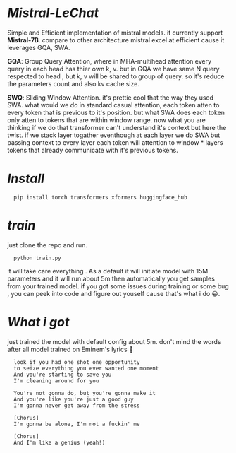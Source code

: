# *Mistral-LeChat*
  Simple and Efficient implementation of mistral models. it currently support **Mistral-7B**. compare to other architecture mistral excel at efficient cause it leverages GQA, SWA. 

  **GQA**: Group Query Attention, where in MHA-multihead attention every query in each head has thier own k, v. but in GQA we have same N query respected to head , but k, v will be shared to group of query. so it's reduce the parameters count and also kv cache size.
  
  **SWQ**: Sliding Window Attention. it's prettie cool that the way they used SWA. what would we do in standard casual attention, each token atten to every token that is previous to it's position. but what SWA does each token only atten to tokens that are within window range. now what you are thinking if we do that transformer can't understand it's context but here the twist. if we stack layer togather eventhough at each layer we do SWA but passing context to every layer each token will attention to window * layers tokens that already communicate with it's previous tokens.

# *Install*
      pip install torch transformers xformers huggingface_hub 
 
# *train*
  just clone the repo and run. 
  
      python train.py
  it will take care everything . As a default it will initiate model with 15M parameters and it will run about 5m then automatically you get samples from your trained model. if you got some issues during training or some bug , you can peek into code and figure out youself cause that's what i do 😀. 
# *What i got*
  just trained the model with default config about 5m. don't mind the words after all model trained on Eminem's lyrics 🤘
  
      look if you had one shot one opportunity 
      to seize everything you ever wanted one moment 
      And you're starting to save you
      I'm cleaning around for you
      
      You're not gonna do, but you're gonna make it
      And you're like you're just a good guy
      I'm gonna never get away from the stress
      
      [Chorus]
      I'm gonna be alone, I'm not a fuckin' me
      
      [Chorus]
      And I'm like a genius (yeah!)
